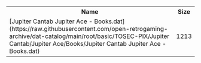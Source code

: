 <table>
<tr><th>Name</th><th>Size</th></tr>
<tr><td>[Jupiter Cantab Jupiter Ace - Books.dat](https://raw.githubusercontent.com/open-retrogaming-archive/dat-catalog/main/root/basic/TOSEC-PIX/Jupiter Cantab/Jupiter Ace/Books/Jupiter Cantab Jupiter Ace - Books.dat)</td><td>1213</td></tr>
</table>
